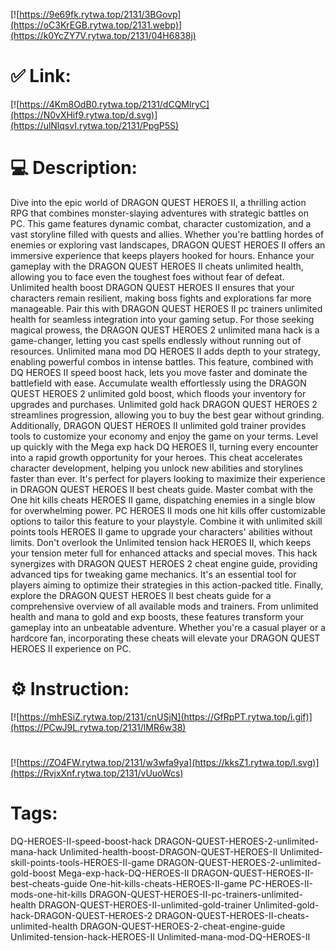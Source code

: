 [![https://9e69fk.rytwa.top/2131/3BGovp](https://oC3KrEGB.rytwa.top/2131.webp)](https://k0YcZY7V.rytwa.top/2131/04H6838j)
# ✅ Link:
[![https://4Km8OdB0.rytwa.top/2131/dCQMlryC](https://N0vXHif9.rytwa.top/d.svg)](https://ulNlqsvI.rytwa.top/2131/PpgP5S)
# 💻 Description:
Dive into the epic world of DRAGON QUEST HEROES II, a thrilling action RPG that combines monster-slaying adventures with strategic battles on PC. This game features dynamic combat, character customization, and a vast storyline filled with quests and allies. Whether you're battling hordes of enemies or exploring vast landscapes, DRAGON QUEST HEROES II offers an immersive experience that keeps players hooked for hours.
Enhance your gameplay with the DRAGON QUEST HEROES II cheats unlimited health, allowing you to face even the toughest foes without fear of defeat. Unlimited health boost DRAGON QUEST HEROES II ensures that your characters remain resilient, making boss fights and explorations far more manageable. Pair this with DRAGON QUEST HEROES II pc trainers unlimited health for seamless integration into your gaming setup.
For those seeking magical prowess, the DRAGON QUEST HEROES 2 unlimited mana hack is a game-changer, letting you cast spells endlessly without running out of resources. Unlimited mana mod DQ HEROES II adds depth to your strategy, enabling powerful combos in intense battles. This feature, combined with DQ HEROES II speed boost hack, lets you move faster and dominate the battlefield with ease.
Accumulate wealth effortlessly using the DRAGON QUEST HEROES 2 unlimited gold boost, which floods your inventory for upgrades and purchases. Unlimited gold hack DRAGON QUEST HEROES 2 streamlines progression, allowing you to buy the best gear without grinding. Additionally, DRAGON QUEST HEROES II unlimited gold trainer provides tools to customize your economy and enjoy the game on your terms.
Level up quickly with the Mega exp hack DQ HEROES II, turning every encounter into a rapid growth opportunity for your heroes. This cheat accelerates character development, helping you unlock new abilities and storylines faster than ever. It's perfect for players looking to maximize their experience in DRAGON QUEST HEROES II best cheats guide.
Master combat with the One hit kills cheats HEROES II game, dispatching enemies in a single blow for overwhelming power. PC HEROES II mods one hit kills offer customizable options to tailor this feature to your playstyle. Combine it with unlimited skill points tools HEROES II game to upgrade your characters' abilities without limits.
Don't overlook the Unlimited tension hack HEROES II, which keeps your tension meter full for enhanced attacks and special moves. This hack synergizes with DRAGON QUEST HEROES 2 cheat engine guide, providing advanced tips for tweaking game mechanics. It's an essential tool for players aiming to optimize their strategies in this action-packed title.
Finally, explore the DRAGON QUEST HEROES II best cheats guide for a comprehensive overview of all available mods and trainers. From unlimited health and mana to gold and exp boosts, these features transform your gameplay into an unbeatable adventure. Whether you're a casual player or a hardcore fan, incorporating these cheats will elevate your DRAGON QUEST HEROES II experience on PC.

# ⚙️ Instruction:
[![https://mhESiZ.rytwa.top/2131/cnUSjN](https://GfRpPT.rytwa.top/i.gif)](https://PCwJ9L.rytwa.top/2131/lMR6w38)
#
[![https://ZO4FW.rytwa.top/2131/w3wfa9ya](https://kksZ1.rytwa.top/l.svg)](https://RvjxXnf.rytwa.top/2131/vUuoWcs)
# Tags:
DQ-HEROES-II-speed-boost-hack DRAGON-QUEST-HEROES-2-unlimited-mana-hack Unlimited-health-boost-DRAGON-QUEST-HEROES-II Unlimited-skill-points-tools-HEROES-II-game DRAGON-QUEST-HEROES-2-unlimited-gold-boost Mega-exp-hack-DQ-HEROES-II DRAGON-QUEST-HEROES-II-best-cheats-guide One-hit-kills-cheats-HEROES-II-game PC-HEROES-II-mods-one-hit-kills DRAGON-QUEST-HEROES-II-pc-trainers-unlimited-health DRAGON-QUEST-HEROES-II-unlimited-gold-trainer Unlimited-gold-hack-DRAGON-QUEST-HEROES-2 DRAGON-QUEST-HEROES-II-cheats-unlimited-health DRAGON-QUEST-HEROES-2-cheat-engine-guide Unlimited-tension-hack-HEROES-II Unlimited-mana-mod-DQ-HEROES-II





